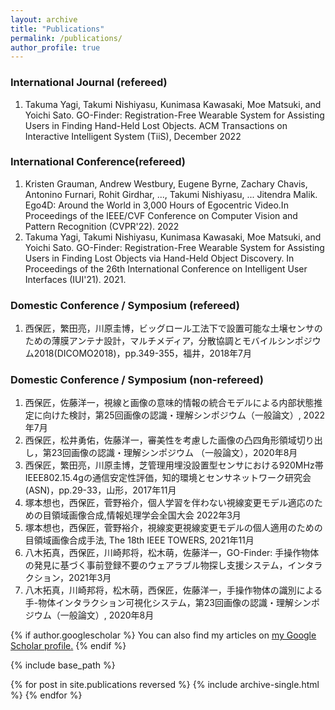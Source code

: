 ```yaml
---
layout: archive
title: "Publications"
permalink: /publications/
author_profile: true
---
```


### International Journal (refereed)

1. Takuma Yagi, Takumi Nishiyasu, Kunimasa Kawasaki, Moe Matsuki, and Yoichi Sato.  GO-Finder: Registration-Free Wearable System for Assisting Users in Finding Hand-Held Lost Objects. ACM Transactions on Interactive Intelligent System (TiiS), December 2022
  
### International Conference(refereed)
1. Kristen Grauman, Andrew Westbury, Eugene Byrne, Zachary Chavis, Antonino Furnari, Rohit Girdhar, ..., Takumi Nishiyasu, ... Jitendra Malik. Ego4D: Around the World in 3,000 Hours of Egocentric Video.In Proceedings of the IEEE/CVF Conference on Computer Vision and Pattern Recognition (CVPR'22). 2022
2. Takuma Yagi, Takumi Nishiyasu, Kunimasa Kawasaki, Moe Matsuki, and Yoichi Sato. GO-Finder: Registration-Free Wearable System for Assisting Users in Finding Lost Objects via Hand-Held Object Discovery. In Proceedings of the 26th International Conference on Intelligent User Interfaces (IUI'21). 2021.

### Domestic Conference / Symposium (refereed)

1. 西保匠，繁田亮，川原圭博，ビッグロール工法下で設置可能な土壌センサのための薄膜アンテナ設計，マルチメディア，分散協調とモバイルシンポジウム2018(DICOMO2018)，pp.349-355，福井，2018年7月
  
### Domestic Conference / Symposium (non-refereed)
    
1. 西保匠，佐藤洋一，視線と画像の意味的情報の統合モデルによる内部状態推定に向けた検討，第25回画像の認識・理解シンポジウム（一般論文）, 2022年7月
2. 西保匠，松井勇佑，佐藤洋一，審美性を考慮した画像の凸四角形領域切り出し，第23回画像の認識・理解シンポジウム （一般論文），2020年8月
3. 西保匠，繁田亮，川原圭博，芝管理用埋没設置型センサにおける920MHz帯IEEE802.15.4gの通信安定性評価，知的環境とセンサネットワーク研究会 (ASN)，pp.29-33，山形，2017年11月
4. 塚本想也，西保匠，菅野裕介，個人学習を伴わない視線変更モデル適応のための目領域画像合成,情報処理学会全国大会 2022年3月
5. 塚本想也，西保匠，菅野裕介，視線変更視線変更モデルの個人適用のための目領域画像合成手法, The 18th IEEE TOWERS, 2021年11月
6. 八木拓真，西保匠，川崎邦将，松木萌，佐藤洋一，GO-Finder: 手操作物体の発見に基づく事前登録不要のウェアラブル物探し支援システム，インタラクション，2021年3月
7. 八木拓真，川崎邦将，松木萌，西保匠，佐藤洋一，手操作物体の識別による手-物体インタラクション可視化システム，第23回画像の認識・理解シンポジウム（一般論文）, 2020年8月



{% if author.googlescholar %}
  You can also find my articles on <u><a href="{{author.googlescholar}}">my Google Scholar profile</a>.</u>
{% endif %}

{% include base_path %}

{% for post in site.publications reversed %}
  {% include archive-single.html %}
{% endfor %}
